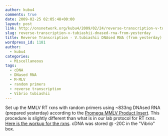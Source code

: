 ```yaml
---
author: kubu4
comments: true
date: 2009-02-25 02:05:48+00:00
layout: post
link: http://onsnetwork.org/kubu4/2009/02/24/reverse-transcription-v-tubiashii-dnased-rna-from-yesterday/
slug: reverse-transcription-v-tubiashii-dnased-rna-from-yesterday
title: Reverse Transcription - V.tubiashii DNAsed RNA (from yesterday)
wordpress_id: 1181
author:
  - kubu4
categories:
  - Miscellaneous
tags:
  - cDNA
  - DNased RNA
  - M-MLV
  - random primers
  - reverse transcription
  - Vibrio tubiashii
---
```


Set up the MMLV RT rxns with random primers using ~833ng DNAsed RNA (prepared yesterday) according to the [Promega MMLV Product Insert](http://aquacul4.fish.washington.edu/Protocols:Information%20Sheets/Product%20Information%20Sheets/Promega%20-%20MMLV%20RT.pdf). This procedure is slightly different than what is in our lab protocol for RT rxns. [Here is the workup for the rxns](http://eagle.fish.washington.edu/Arabidopsis/Notebook%20Workup%20Files/20090224-1.jpg). cDNA was stored @ -20C in the "Vibrio" box.
